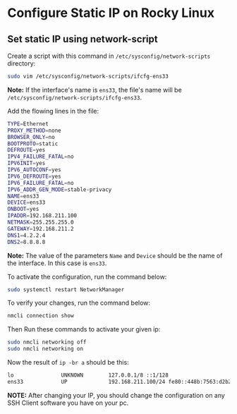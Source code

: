 # Configure Static IP on Rocky Linux

## Set static IP using network-script

Create a script with this command in `/etc/sysconfig/network-scripts` directory:

``` bash
sudo vim /etc/sysconfig/network-scripts/ifcfg-ens33
```

**Note:** If the interface's name is `ens33`, the file's name will be `/etc/sysconfig/network-scripts/ifcfg-ens33`.

Add the flowing lines in the file:

``` bash
TYPE=Ethernet
PROXY_METHOD=none
BROWSER_ONLY=no
BOOTPROTO=static
DEFROUTE=yes
IPV4_FAILURE_FATAL=no
IPV6INIT=yes
IPV6_AUTOCONF=yes
IPV6_DEFROUTE=yes
IPV6_FAILURE_FATAL=no
IPV6_ADDR_GEN_MODE=stable-privacy
NAME=ens33
DEVICE=ens33
ONBOOT=yes
IPADDR=192.168.211.100
NETMASK=255.255.255.0
GATEWAY=192.168.211.2
DNS1=4.2.2.4
DNS2=8.8.8.8
```

**Note:** The value of the parameters `Name` and `Device` should be the name of the interface. In this case is `ens33`.

To activate the configuration, run the command below:

``` bash
sudo systemctl restart NetworkManager
```

To verify your changes, run the command below:

```bash
nmcli connection show
```

Then Run these commands to activate your given ip:

```bash
sudo nmcli networking off
sudo nmcli networking on
```

Now the result of `ip -br a` should be this:

```bash
lo               UNKNOWN        127.0.0.1/8 ::1/128
ens33            UP             192.168.211.100/24 fe80::448b:7563:d2b2:73b6/64
```

**NOTE:** After changing your IP, you should change the configuration on any SSH Client software you have on your pc.